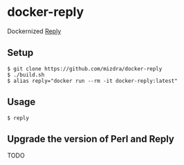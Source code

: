 # docker-reply
Dockernized [Reply](https://metacpan.org/pod/Reply)

## Setup

```console
$ git clone https://github.com/mizdra/docker-reply
$ ./build.sh
$ alias reply="docker run --rm -it docker-reply:latest"
```


## Usage

```
$ reply
```

## Upgrade the version of Perl and Reply
TODO
